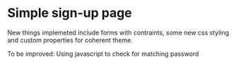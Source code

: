 # Simple sign-up page 

New things implemeted include forms with contraints, some new css styling and custom properties for coherent theme.

To be improved: Using javascript to check for matching password
